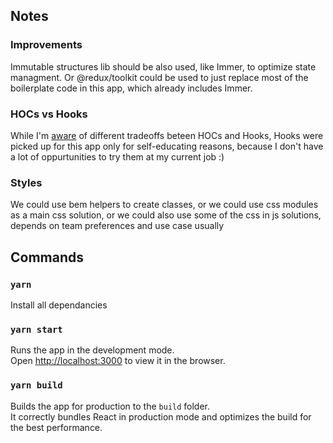 ## Notes

### Improvements

Immutable structures lib should be also used, like Immer, to optimize state managment. Or @redux/toolkit could be used to just replace most of the boilerplate code in this app, which already includes Immer.

### HOCs vs Hooks

While I'm [aware](https://blog.isquaredsoftware.com/2019/07/blogged-answers-thoughts-on-hooks/) of different tradeoffs beteen HOCs and Hooks, Hooks were picked up for this app only for self-educating reasons, because I don't have a lot of oppurtunities to try them at my current job :)

### Styles

We could use bem helpers to create classes, or we could use css modules as a main css solution, or we could also use some of the css in js solutions, depends on team preferences and use case usually

## Commands

### `yarn`

Install all dependancies

### `yarn start`

Runs the app in the development mode.<br />
Open [http://localhost:3000](http://localhost:3000) to view it in the browser.

### `yarn build`

Builds the app for production to the `build` folder.<br />
It correctly bundles React in production mode and optimizes the build for the best performance.
